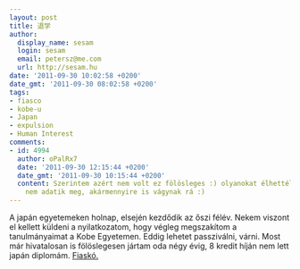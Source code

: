 ```yaml
---
layout: post
title: 退学
author:
  display_name: sesam
  login: sesam
  email: petersz@me.com
  url: http://sesam.hu
date: '2011-09-30 10:02:58 +0200'
date_gmt: '2011-09-30 08:02:58 +0200'
tags:
- fiasco
- kobe-u
- Japan
- expulsion
- Human Interest
comments:
- id: 4994
  author: oPalRx7
  date: '2011-09-30 12:15:44 +0200'
  date_gmt: '2011-09-30 10:15:44 +0200'
  content: Szerintem azért nem volt ez fölösleges :) olyanokat élhettél meg, ami másoknak
    nem adatik meg, akármennyire is vágynak rá :)
---
```


A japán egyetemeken holnap, elsején kezdődik az őszi félév. Nekem viszont el kellett küldeni a nyilatkozatom, hogy végleg megszakítom a tanulmányaimat a Kobe Egyetemen. Eddig lehetet passziválni, várni. Most már hivatalosan is fölöslegesen jártam oda négy évig, 8 kredit híján nem lett japán diplomám. [Fiaskó.](http://sesam.hu/2009/09/17/sic-transit-gloria-mundi)
